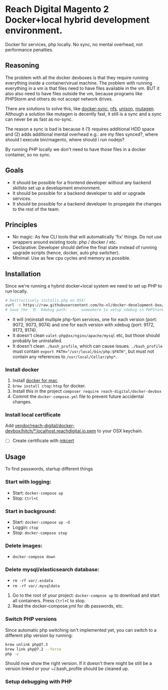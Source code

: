 # Reach Digital Magento 2 Docker+local hybrid development environment.

Docker for services, php locally. No sync, no mental overhead, not performance penalties.

## Reasoning

The problem with all the docker devboxes is that they require running everything inside a
container/virual machine. The problem with running everything in a vm is that files need to
have files available in the vm. BUT it also also need to have files outside the vm, because
programs like PHPStorm and others do not accept network drives.

There are solutions to solve this, like [docker-sync](http://docker-sync.io/),
[nfs](https://docs.docker.com/v17.12/datacenter/dtr/2.1/guides/configure/use-nfs/),
[unison](https://www.cis.upenn.edu/~bcpierce/unison/),
[mutagen](https://mutagen.io/). Although a solution like mutagen is decently fast, it still
is a sync and a sync can never be as fast as no-sync.

The reason a sync is bad is because it (1) requires additional HDD space and (2) adds additional 
mental overhead e.g.: are my files synced?, where should I execute bin/magento, where
should i run nodejs?

By running PHP locally we don't need to have those files in a docker container, so no sync.

## Goals

- It should be possible for a frontend developer without any backend skillsto set up a
development environment.
- It should be possible for a backend developer to add or upgrade services.
- It should be possible for a backend developer to propegate the changes to the rest
of the team.

## Principles

- No magic: As few CLI tools that will automatically 'fix' things. Do not use wrappers around
existing tools: php / docker / etc.
- Declarative: Developer should define the final state instead of running upgrade scripts (hence,
docker, auto php switcher).
- Minimal: Use as few cpu cycles and memory as possible.

## Installation

Since we're running a hybrid docker+local system we need to set up PHP to run locally.

```bash
# Destructively installs php on OSX!
curl -s https://raw.githubusercontent.com/ho-nl/docker-development-box/master/install.sh?token=AAJP2AGUXJ5PPIULPDG76CK6GH7YS | bash -s -- -i
# Save the `🏗  Xdebug path: ...` somewhere to setup xdebug in PHPStorm.
```

- It will (re)install multiple php-fpm services, one for each version (port: 9072, 9073, 9074) and
one for each version with xdebug (port: 9172, 9173, 9174).
- It doesn't clean `valet-php@xx/nginx/apache/mysql` etc, but those should probably be uninstalled.
- It doesn't clean `./bash_profile`, which can cause issues. `./bash_profile` must contain
`export PATH="/usr/local/bin/php:$PATH"`, but must not contain any references to `/usr/local/Cellar/php*`.

### Install docker

1. Install [docker for mac](https://docs.docker.com/docker-for-mac/).
2. `brew install ctop`: `htop` for docker.
3. Install this in the project `composer require reach-digital/docker-devbox`
4. Commit the `docker-compose.yml` file to prevent future accidental changes.

### Install local certificate

Add [vendor/reach-digital/docker-devbox/hitch/*.localhost.reachdigital.io.pem](./hitch/*.localhost.reachdigital.io.pem)
to your OSX keychain.

- [ ] Create certificate with [mkcert](https://github.com/FiloSottile/mkcert)

## Usage

To find passwords, startup different things 

### Start with logging:
- Start: `docker-compose up`
- Stop: `Ctrl+C`

### Start in background:
- Start: `docker-compose up -d`
- Loggin: `ctop`
- Stop: `docker-compose stop`

### Delete images:
- `docker-compose down`

### Delete mysql/elasticsearch database:
- `rm -rf var/.esdata`
- `rm -rf var/.mysqldata`

1. Go to the root of your project: `docker-compose up` to download and start all containers. Press `Ctrl+C` to stop.
2. Read the docker-compose.yml for db passwords, etc.

### Switch PHP versions

Since automatic php switching isn't implemented yet, you can switch to a different php version by running:

```bash
brew unlink php@7.3
brew link php@7.2 --force
php -v
```

Should now show the right version. If it doesn't there might be still be a version linked or
your ~/.bash_profile should be cleaned up.

### Setup debugging with PHP

